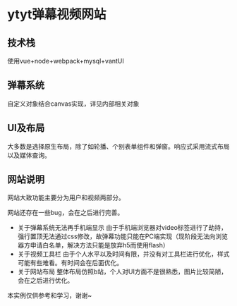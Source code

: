 # ytyt弹幕视频网站 

## 技术栈
使用vue+node+webpack+mysql+vantUI

## 弹幕系统
自定义对象结合canvas实现，详见内部相关对象

## UI及布局
大多数是选择原生布局，除了如轮播、个别表单组件和弹窗。响应式采用流式布局以及媒体查询。

## 网站说明

网站大致功能主要分为用户和视频两部分。

网站还存在一些bug，会在之后进行完善。

+ 关于弹幕系统无法再手机端显示
由于手机端浏览器对video标签进行了劫持，强行置顶无法通过css修改，故弹幕功能只能在PC端实现（现阶段无法向浏览器方申请白名单，解决方法只能是放弃h5而使用flash）
+ 关于视频工具栏
由于个人水平以及时间有限，并没有对工具栏进行优化，样式可能有些难看。有时间会在后面优化。
+ 关于网站布局
整体布局仿照b站，个人对UI方面不是很熟悉，图片比较简陋，会在之后进行优化。

本实例仅供参考和学习，谢谢~



